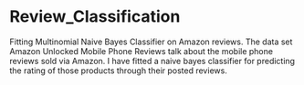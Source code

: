 # Review_Classification
Fitting  Multinomial Naive Bayes Classifier on Amazon reviews.
The data set Amazon Unlocked Mobile Phone Reviews talk about the mobile phone reviews sold via Amazon.
I have fitted a naive bayes classifier for predicting the rating of those products through their posted reviews.
